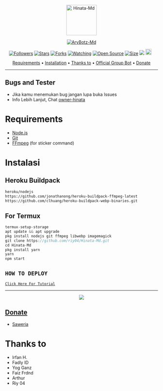 <p align="center">
<img src="https://telegra.ph/file/183ceab33b9b0505a2608.jpg" alt="Hinata-Md" width="100"/>


</p>
<p align="center">
<a href="#"><img title="AryBotz-Md" src="https://img.shields.io/badge/HINATA HYUGA-green?colorA=%23ff0000&colorB=%23017e40&style=for-the-badge"></a>
</p>
<p align="center">
<a href="https://github.com/riy04/followers"><img title="Followers" src="https://img.shields.io/github/followers/riychdwayne?color=red&style=flat-square"></a>
<a href="https://github.com/riy04/Hinata-Md/stargazers/"><img title="Stars" src="https://img.shields.io/github/stars/riy04/Hinata-Md?color=blue&style=flat-square"></a>
<a href="https://github.com/riy04/Hinata-Md/network/members"><img title="Forks" src="https://img.shields.io/github/forks/riy04/Hinata-Md?color=red&style=flat-square"></a>
<a href="https://github.com/riy04/Hinata-Md/watchers"><img title="Watching" src="https://img.shields.io/github/watchers/riy04/Hinata-Md?label=Watchers&color=blue&style=flat-square"></a>
<a href="https://github.com/riy04/Hinata-Md"><img title="Open Source" src="https://badges.frapsoft.com/os/v2/open-source.svg?v=103"></a>
<a href="https://github.com/riy04/Hinata-Md/"><img title="Size" src="https://img.shields.io/github/repo-size/riy04/Hinata-Md?style=flat-square&color=green"></a>
<a href="https://hits.seeyoufarm.com"><img src="https://hits.seeyoufarm.com/api/count/incr/badge.svg?url=https%3A%2F%2Fgithub.com%2Friychdwayne%2FHinata-Md&count_bg=%2379C83D&title_bg=%23555555&icon=probot.svg&icon_color=%2300FF6D&title=hits&edge_flat=false"/></a>
<a href="https://github.com/riy04/Hinata-Md/graphs/commit-activity"><img height="20" src="https://img.shields.io/badge/Maintained%3F-yes-green.svg"></a>&nbsp;&nbsp;
</p>

<p align="center">
  <a href="https://github.com/riy04/Hinata-Md#requirements">Requirements</a> •
  <a href="https://github.com/riy04/Hinata-Md#instalasi">Installation</a> •
  <a href="https://github.com/riy04/Hinata-Md#thanks-to">Thanks to</a> •
  <a href="https://github.com/riy04/Hinata-Md#Official-Group"> Official Group Bot</a> •
  <a href="https://github.com/riy04/Hinata-Md#donate">Donate</a>
</p>
</div>


---

## Bugs and Tester
* Jika kamu menemukan bug jangan lupa buka Issues
* Info Lebih Lanjut, Chat [owner-hinata](https://wa.me/6281575886399)

# Requirements
* [Node.js](https://nodejs.org/en/)
* [Git](https://git-scm.com/downloads)
* [FFmpeg](https://github.com/BtbN/FFmpeg-Builds/releases/download/autobuild-2020-12-08-13-03/ffmpeg-n4.3.1-26-gca55240b8c-win64-gpl-4.3.zip) (for sticker command)

# Instalasi
## Heroku Buildpack
```bash
heroku/nodejs
https://github.com/jonathanong/heroku-buildpack-ffmpeg-latest
https://github.com/clhuang/heroku-buildpack-webp-binaries.git
```
## For Termux
```ts
termux-setup-storage
apt update && apt upgrade
pkg install nodejs git ffmpeg libwebp imagemagick
git clone https://github.com/riy04/Hinata-Md.git
cd Hinata-Md
pkg install yarn
yarn
npm start
```

## ```HOW TO DEPLOY```

[`Click Here For Tutorial`](https://youtu.be/U1suj4wuWvc)<br>

----------

<p align="center">
  <a href="https://youtu.be/U1suj4wuWvc"><img src="https://telegra.ph/file/4e8679b0d4677be9a2995.jpg" />
</p>

## Donate
- [Saweria](https://saweria.co/Riy20)

# Thanks to
- Irfan H.
- Fadly ID
- Yog Ganz
- Faiz Frdnd
- Arthur
- Riy 04
